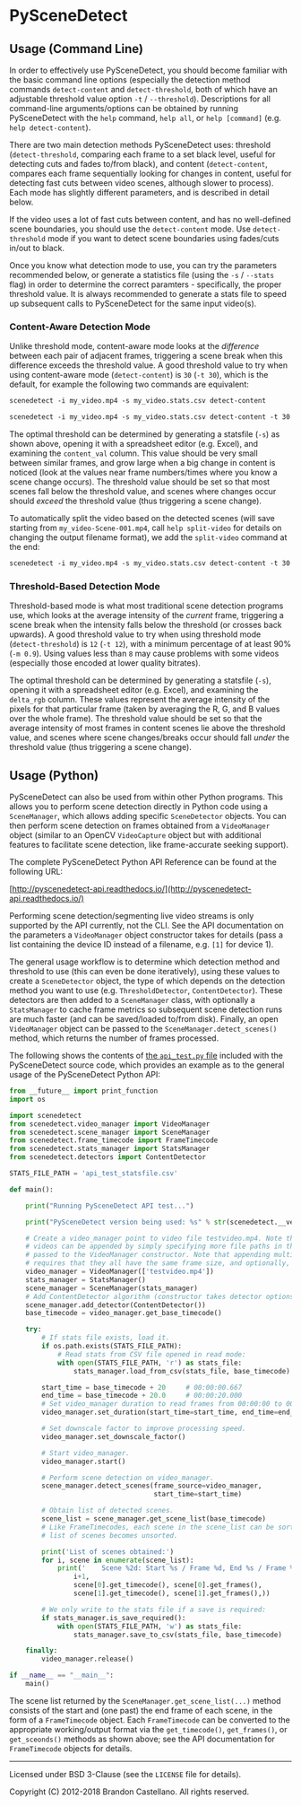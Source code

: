 
PySceneDetect
==========================================================

Usage (Command Line)
----------------------------------------------------------

In order to effectively use PySceneDetect, you should become familiar with the basic command line options (especially the detection method commands `detect-content` and `detect-threshold`, both of which have an adjustable threshold value option `-t` / `--threshold`).  Descriptions for all command-line arguments/options can be obtained by running PySceneDetect with the `help` command, `help all`, or `help [command]` (e.g. `help detect-content`).

There are two main detection methods PySceneDetect uses: threshold (`detect-threshold`, comparing each frame to a set black level, useful for detecting cuts and fades to/from black), and content (`detect-content`, compares each frame sequentially looking for changes in content, useful for detecting fast cuts between video scenes, although slower to process).  Each mode has slightly different parameters, and is described in detail below.

If the video uses a lot of fast cuts between content, and has no well-defined scene boundaries, you should use the `detect-content` mode.  Use `detect-threshold` mode if you want to detect scene boundaries using fades/cuts in/out to black.

Once you know what detection mode to use, you can try the parameters recommended below, or generate a statistics file (using the `-s` / `--stats` flag) in order to determine the correct paramters - specifically, the proper threshold value.  It is always recommended to generate a stats file to speed up subsequent calls to PySceneDetect for the same input video(s).


### Content-Aware Detection Mode

Unlike threshold mode, content-aware mode looks at the *difference* between each pair of adjacent frames, triggering a scene break when this difference exceeds the threshold value.  A good threshold value to try when using content-aware mode (`detect-content`) is `30` (`-t 30`), which is the default, for example the following two commands are equivalent:

```rst
scenedetect -i my_video.mp4 -s my_video.stats.csv detect-content

scenedetect -i my_video.mp4 -s my_video.stats.csv detect-content -t 30
```

The optimal threshold can be determined by generating a statsfile (`-s`) as shown above, opening it with a spreadsheet editor (e.g. Excel), and examining the `content_val` column.  This value should be very small between similar frames, and grow large when a big change in content is noticed (look at the values near frame numbers/times where you know a scene change occurs).  The threshold value should be set so that most scenes fall below the threshold value, and scenes where changes occur should *exceed* the threshold value (thus triggering a scene change).

To automatically split the video based on the detected scenes (will save starting from `my_video-Scene-001.mp4`, call `help split-video` for details on changing the output filename format), we add the `split-video` command at the end:

```rst
scenedetect -i my_video.mp4 -s my_video.stats.csv detect-content -t 30 split-video
```


### Threshold-Based Detection Mode

Threshold-based mode is what most traditional scene detection programs use, which looks at the average intensity of the *current* frame, triggering a scene break when the intensity falls below the threshold (or crosses back upwards).  A good threshold value to try when using threshold mode (`detect-threshold`) is `12` (`-t 12`), with a minimum percentage of at least 90% (`-m 0.9`).  Using values less than `8` may cause problems with some videos (especially those encoded at lower quality bitrates).

The optimal threshold can be determined by generating a statsfile (`-s`), opening it with a spreadsheet editor (e.g. Excel), and examining the `delta_rgb` column.  These values represent the average intensity of the pixels for that particular frame (taken by averaging the R, G, and B values over the whole frame).  The threshold value should be set so that the average intensity of most frames in content scenes lie above the threshold value, and scenes where scene changes/breaks occur should fall *under* the threshold value (thus triggering a scene change).


Usage (Python)
----------------------------------------------------------

PySceneDetect can also be used from within other Python programs.  This allows you to perform scene detection directly in Python code using a `SceneManager`, which allows adding specific `SceneDetector` objects.  You can then perform scene detection on frames obtained from a `VideoManager` object (similar to an OpenCV `VideoCapture` object but with additional features to facilitate scene detection, like frame-accurate seeking support).

The complete PySceneDetect Python API Reference can be found at the following URL:

[http://pyscenedetect-api.readthedocs.io/](http://pyscenedetect-api.readthedocs.io/)

Performing scene detection/segmenting live video streams is only supported by the API currently, not the CLI.  See the API documentation on the parameters a `VideoManager` object constructor takes for details (pass a list containing the device ID instead of a filename, e.g. `[1]` for device 1).

The general usage workflow is to determine which detection method and threshold to use (this can even be done iteratively), using these values to create a `SceneDetector` object, the type of which depends on the detection method you want to use (e.g. `ThresholdDetector`, `ContentDetector`).  These detectors are then added to a `SceneManager` class, with optionally a `StatsManager` to cache frame metrics so subsequent scene detection runs are much faster (and can be saved/loaded to/from disk).  Finally, an open `VideoManager` object can be passed to the `SceneManager.detect_scenes()` method, which returns the number of frames processed.

The following shows the contents of [the `api_test.py` file](https://github.com/Breakthrough/PySceneDetect/blob/master/tests/api_test.py) included with the PySceneDetect source code, which provides an example as to the general usage of the PySceneDetect Python API:


```python
from __future__ import print_function
import os

import scenedetect
from scenedetect.video_manager import VideoManager
from scenedetect.scene_manager import SceneManager
from scenedetect.frame_timecode import FrameTimecode
from scenedetect.stats_manager import StatsManager
from scenedetect.detectors import ContentDetector

STATS_FILE_PATH = 'api_test_statsfile.csv'

def main():

    print("Running PySceneDetect API test...")

    print("PySceneDetect version being used: %s" % str(scenedetect.__version__))

    # Create a video_manager point to video file testvideo.mp4. Note that multiple
    # videos can be appended by simply specifying more file paths in the list
    # passed to the VideoManager constructor. Note that appending multiple videos
    # requires that they all have the same frame size, and optionally, framerate.
    video_manager = VideoManager(['testvideo.mp4'])
    stats_manager = StatsManager()
    scene_manager = SceneManager(stats_manager)
    # Add ContentDetector algorithm (constructor takes detector options like threshold).
    scene_manager.add_detector(ContentDetector())
    base_timecode = video_manager.get_base_timecode()

    try:
        # If stats file exists, load it.
        if os.path.exists(STATS_FILE_PATH):
            # Read stats from CSV file opened in read mode:
            with open(STATS_FILE_PATH, 'r') as stats_file:
                stats_manager.load_from_csv(stats_file, base_timecode)

        start_time = base_timecode + 20     # 00:00:00.667
        end_time = base_timecode + 20.0     # 00:00:20.000
        # Set video_manager duration to read frames from 00:00:00 to 00:00:20.
        video_manager.set_duration(start_time=start_time, end_time=end_time)

        # Set downscale factor to improve processing speed.
        video_manager.set_downscale_factor()

        # Start video_manager.
        video_manager.start()

        # Perform scene detection on video_manager.
        scene_manager.detect_scenes(frame_source=video_manager,
                                    start_time=start_time)

        # Obtain list of detected scenes.
        scene_list = scene_manager.get_scene_list(base_timecode)
        # Like FrameTimecodes, each scene in the scene_list can be sorted if the
        # list of scenes becomes unsorted.

        print('List of scenes obtained:')
        for i, scene in enumerate(scene_list):
            print('    Scene %2d: Start %s / Frame %d, End %s / Frame %d' % (
                i+1,
                scene[0].get_timecode(), scene[0].get_frames(),
                scene[1].get_timecode(), scene[1].get_frames(),))

        # We only write to the stats file if a save is required:
        if stats_manager.is_save_required():
            with open(STATS_FILE_PATH, 'w') as stats_file:
                stats_manager.save_to_csv(stats_file, base_timecode)

    finally:
        video_manager.release()

if __name__ == "__main__":
    main()
```


The scene list returned by the `SceneManager.get_scene_list(...)` method consists of the start and (one past) the end frame of each scene, in the form of a `FrameTimecode` object.  Each `FrameTimecode` can be converted to the appropriate working/output format via the `get_timecode()`, `get_frames()`, or `get_sceonds()` methods as shown above; see the API documentation for `FrameTimecode` objects for details.


----------------------------------------------------------


Licensed under BSD 3-Clause (see the `LICENSE` file for details).

Copyright (C) 2012-2018 Brandon Castellano.
All rights reserved.
